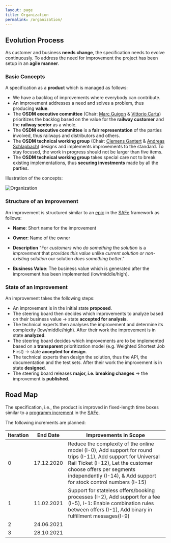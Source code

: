 ```yaml
---
layout: page
title: Organization
permalink: /organization/
---
```


## Evolution Process

As customer and business **needs change**, the specification needs to evolve
continuously. To address the need for improvement the project has been setup in
an **agile manner**.

### Basic Concepts

A specification as a **product** which is managed as follows:

- We have a backlog of improvements where everybody can contribute.
- An improvement addresses a need and solves a problem, thus producing **value**.
- The **OSDM executive committee** (Chair: [Marc Guigon](https://www.linkedin.com/in/marcguigon/) & [Vittorio Carta](https://www.linkedin.com/in/vittorio-carta-mba-0b90b728/)) prioritizes the backlog based on the value
  for the **railway customer** and the **railway sector** as a whole.
- The **OSDM executive committee** is a **fair representation** of the parties
  involved, thus railways and distributors and others.
- The **OSDM technical working group** (Chair: [Clemens Gantert](https://www.linkedin.com/in/clemens-g-88783725/) & [Andreas Schlapbach](https://www.linkedin.com/in/andreas-schlapbach-09b095ab/)) designs and implements improvements to
  the standard. To stay focused, the work in progress should not be larger than
  five items.
- The **OSDM technical working group** takes special care not to break
  existing implementations, thus **securing investments** made by all the
  parties.

Illustration of the concepts:

![Organization](../images/organization/organization.svg)

### Structure of an Improvement

An improvement is structured similar to an [epic](https://www.scaledagileframework.com/epic/)
in the [SAFe](https://www.scaledagileframework.com/) framework as follows:

- **Name**: Short name for the improvement
- **Owner**: Name of the owner
- **Description**
  "For *customers* who *do something* the *solution*  is a *improvement*
  that *provides this value* unlike *current solution or non-existing solution*
  our solution *does something better*."

- **Business Value**: The business value which is generated after the improvement
  has been implemented (low/middle/high).

### State of an Improvement

An improvement takes the following steps:

- An improvement is in the initial state **proposed**.
- The steering board then decides which improvements to analyze based on their
  business value → state **accepted for analysis**.
- The technical experts then analyses the improvement and determine its
  complexity (low/middle/high). After their work the improvement is in state
**analyzed**.
- The steering board decides which improvements are to be implemented based on
  a **transparent** prioritization model (e.g. Weighted Shortest Job First) →
state **accepted for design**.
- The technical experts then design the solution, thus the API, the
  documentation and the test sets. After their work the improvement is in state
**designed**.
- The steering board releases **major, i.e. breaking changes** → the
  improvement is **published**.

## Road Map

The specification, i.e., the product is improved in fixed-length time boxes similar to
a [programm increment](https://www.scaledagileframework.com/program-increment/)
in the [SAFe](https://www.scaledagileframework.com/).

The following increments are planned:

| Iteration | End Date   | Improvements in Scope |
|----|:----------:|------------|
| 0  | 17.12.2020 | Reduce the complexity of the online model (I-0), Add support for round trips (I-11), Add support for Universal Rail Ticket (I-12), Let the customer choose offers per segments independently (I-14), & Add support for stock control numbers (I-15) |
| 1  | 11.02.2021 | Support for stateless offers/booking processes (I-2), Add support for a fee (I-5), I-1: Enable combination rules between offers (I-1), Add binary in fulfillment messages(I-9) |
| 2  | 24.06.2021 |
| 3  | 28.10.2021 |
